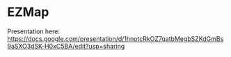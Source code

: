# EZMap
Presentation here: https://docs.google.com/presentation/d/1hnotcRkOZ7qatbMegbSZKdGmBs9aSXO3dSK-H0xC5BA/edit?usp=sharing
